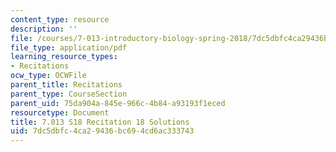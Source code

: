 ```yaml
---
content_type: resource
description: ''
file: /courses/7-013-introductory-biology-spring-2018/7dc5dbfc4ca29436bc694cd6ac333743_MIT7_013s18R18S.pdf
file_type: application/pdf
learning_resource_types:
- Recitations
ocw_type: OCWFile
parent_title: Recitations
parent_type: CourseSection
parent_uid: 75da904a-845e-966c-4b84-a93193f1eced
resourcetype: Document
title: 7.013 S18 Recitation 18 Solutions
uid: 7dc5dbfc-4ca2-9436-bc69-4cd6ac333743
---
```

